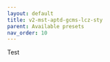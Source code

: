 ```yaml
---
layout: default
title: v2-mst-aptd-gcms-lcz-sty
parent: Available presets
nav_order: 10
---
```


Test
